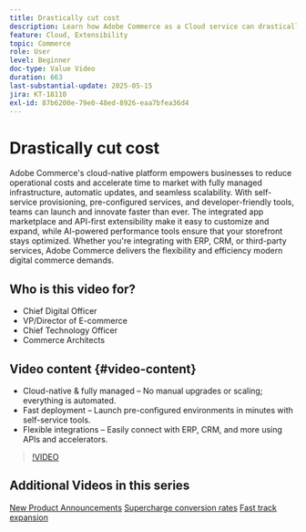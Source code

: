 ```yaml
---
title: Drastically cut cost
description: Learn how Adobe Commerce as a Cloud service can drastically reduce costs.
feature: Cloud, Extensibility
topic: Commerce
role: User
level: Beginner
doc-type: Value Video
duration: 663
last-substantial-update: 2025-05-15
jira: KT-18110
exl-id: 87b6200e-79e0-48ed-8926-eaa7bfea36d4
---
```

# Drastically cut cost

Adobe Commerce's cloud-native platform empowers businesses to reduce operational costs and accelerate time to market with fully managed infrastructure, automatic updates, and seamless scalability. With self-service provisioning, pre-configured services, and developer-friendly tools, teams can launch and innovate faster than ever. The integrated app marketplace and API-first extensibility make it easy to customize and expand, while AI-powered performance tools ensure that your storefront stays optimized. Whether you're integrating with ERP, CRM, or third-party services, Adobe Commerce delivers the flexibility and efficiency modern digital commerce demands.

## Who is this video for?

* Chief Digital Officer
* VP/Director of E-commerce 
* Chief Technology Officer
* Commerce Architects 

## Video content {#video-content}

* Cloud-native & fully managed – No manual upgrades or scaling; everything is automated.
* Fast deployment – Launch pre-configured environments in minutes with self-service tools.
* Flexible integrations – Easily connect with ERP, CRM, and more using APIs and accelerators.

>[!VIDEO](https://video.tv.adobe.com/v/3458485/?learn=on&enablevpops)

## Additional Videos in this series

[New Product Announcements](./new-product-announcements.md)
[Supercharge conversion rates](./supercharge-conversion-rates.md)
[Fast track expansion](fast-track-expansion.md)

